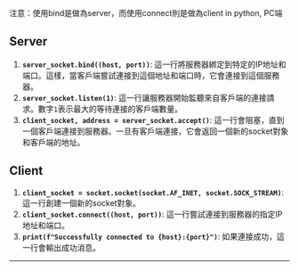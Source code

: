 注意：使用bind是做為server，而使用connect則是做為client
in python, PC端
## Server
1. **`server_socket.bind((host, port))`**: 這一行將服務器綁定到特定的IP地址和端口。這樣，當客戶端嘗試連接到這個地址和端口時，它會連接到這個服務器。
2. **`server_socket.listen(1)`**: 這一行讓服務器開始監聽來自客戶端的連接請求。數字`1`表示最大的等待連接的客戶端數量。
3. **`client_socket, address = server_socket.accept()`**: 這一行會阻塞，直到一個客戶端連接到服務器。一旦有客戶端連接，它會返回一個新的socket對象和客戶端的地址。
## Client
1. **`client_socket = socket.socket(socket.AF_INET, socket.SOCK_STREAM)`**: 這一行創建一個新的socket對象。
2. **`client_socket.connect((host, port))`**: 這一行嘗試連接到服務器的指定IP地址和端口。
3. **`print(f"Successfully connected to {host}:{port}")`**: 如果連接成功，這一行會輸出成功消息。

---